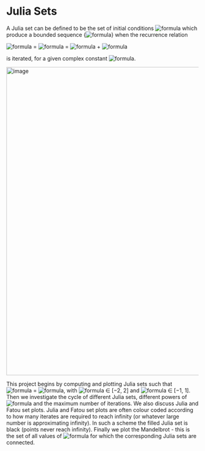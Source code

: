 # Julia Sets

A Julia set can be defined to be the set of initial conditions ![formula](https://render.githubusercontent.com/render/math?math=z_0) which produce a bounded sequence {![formula](https://render.githubusercontent.com/render/math?math={z_n})} when the recurrence relation

![formula](https://render.githubusercontent.com/render/math?math=z_{n%2B1}) = ![formula](https://render.githubusercontent.com/render/math?math=f(z)) = ![formula](https://render.githubusercontent.com/render/math?math=z^{2}_{n}) + ![formula](https://render.githubusercontent.com/render/math?math=c)

is iterated, for a given complex constant ![formula](https://render.githubusercontent.com/render/math?math=c). 

<img width="806" alt="image" src="https://user-images.githubusercontent.com/40894018/166339016-be3b4d2c-da79-4890-88bd-dcb207881966.png">

This project begins by computing and plotting Julia sets such that ![formula](https://render.githubusercontent.com/render/math?math=c) = ![formula](https://render.githubusercontent.com/render/math?math=-1), with ![formula](https://render.githubusercontent.com/render/math?math=Re(z)) ∈ [−2, 2] and ![formula](https://render.githubusercontent.com/render/math?math=Im(z)) ∈ [−1, 1].
Then we investigate the cycle of different Julia sets, different powers of ![formula](https://render.githubusercontent.com/render/math?math=z) and  the maximum number of iterations. We also discuss Julia and Fatou set plots. Julia and Fatou set plots are often colour coded according to how many iterates are required to reach infinity (or whatever large number is approximating infinity). In such a scheme the filled Julia set is black (points never reach infinity). Finally we plot the Mandelbrot - this is the set of all values of ![formula](https://render.githubusercontent.com/render/math?math=c) for which the corresponding Julia sets are connected. 
